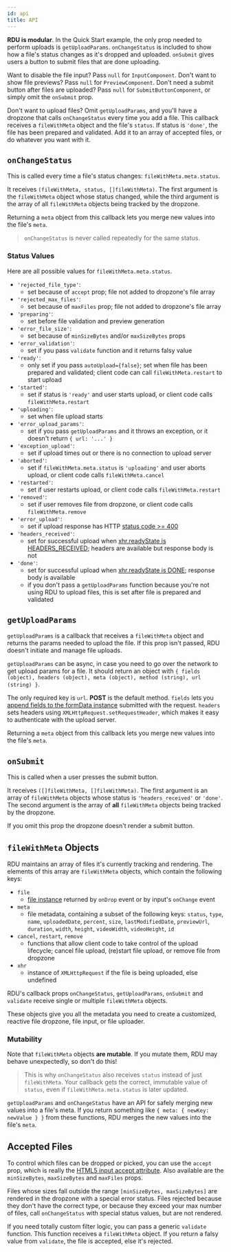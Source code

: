 ```yaml
---
id: api
title: API
---
```



__RDU is modular__. In the Quick Start example, the only prop needed to perform uploads is `getUploadParams`. `onChangeStatus` is included to show how a file's status changes as it's dropped and uploaded. `onSubmit` gives users a button to submit files that are done uploading.

Want to disable the file input? Pass `null` for `InputComponent`. Don't want to show file previews? Pass `null` for `PreviewComponent`. Don't need a submit button after files are uploaded? Pass `null` for `SubmitButtonComponent`, or simply omit the `onSubmit` prop. 

Don't want to upload files? Omit `getUploadParams`, and you'll have a dropzone that calls `onChangeStatus` every time you add a file. This callback receives a `fileWithMeta` object and the file's `status`. If status is `'done'`, the file has been prepared and validated. Add it to an array of accepted files, or do whatever you want with it.


## `onChangeStatus`
This is called every time a file's status changes: `fileWithMeta.meta.status`.

It receives `(fileWithMeta, status, []fileWithMeta)`. The first argument is the `fileWithMeta` object whose status changed, while the third argument is the array of all `fileWithMeta` objects being tracked by the dropzone.

Returning a `meta` object from this callback lets you merge new values into the file's `meta`.

>`onChangeStatus` is never called repeatedly for the same status.


### Status Values
Here are all possible values for `fileWithMeta.meta.status`.

- `'rejected_file_type'`:
  + set because of `accept` prop; file not added to dropzone's file array
- `'rejected_max_files'`:
  + set because of `maxFiles` prop; file not added to dropzone's file array
- `'preparing'`:
  + set before file validation and preview generation
- `'error_file_size'`:
  + set because of `minSizeBytes` and/or `maxSizeBytes` props
- `'error_validation'`:
  + set if you pass `validate` function and it returns falsy value
- `'ready'`:
  + only set if you pass `autoUpload={false}`; set when file has been prepared and validated; client code can call `fileWithMeta.restart` to start upload
- `'started'`:
  + set if status is `'ready'` and user starts upload, or client code calls `fileWithMeta.restart`
- `'uploading'`:
  + set when file upload starts
- `'error_upload_params'`:
  + set if you pass `getUploadParams` and it throws an exception, or it doesn't return `{ url: '...' }`
- `'exception_upload'`:
  + set if upload times out or there is no connection to upload server
- `'aborted'`:
  + set if `fileWithMeta.meta.status` is `'uploading'` and user aborts upload, or client code calls `fileWithMeta.cancel`
- `'restarted'`:
  + set if user restarts upload, or client code calls `fileWithMeta.restart`
- `'removed'`:
  + set if user removes file from dropzone, or client code calls `fileWithMeta.remove`
- `'error_upload'`:
  + set if upload response has HTTP [status code >= 400](https://developer.mozilla.org/en-US/docs/Web/API/XMLHttpRequest/status)
- `'headers_received'`:
  + set for successful upload when [xhr.readyState is HEADERS_RECEIVED](https://developer.mozilla.org/en-US/docs/Web/API/XMLHttpRequest/readyState); headers are available but response body is not
- `'done'`:
  + set for successful upload when [xhr.readyState is DONE](https://developer.mozilla.org/en-US/docs/Web/API/XMLHttpRequest/readyState); response body is available
  + if you don't pass a `getUploadParams` function because you're not using RDU to upload files, this is set after file is prepared and validated


## `getUploadParams`
`getUploadParams` is a callback that receives a `fileWithMeta` object and returns the params needed to upload the file. If this prop isn't passed, RDU doesn't initiate and manage file uploads.

`getUploadParams` can be async, in case you need to go over the network to get upload params for a file. It should return an object with `{ fields (object), headers (object), meta (object), method (string), url (string) }`.

The only required key is `url`. __POST__ is the default method. `fields` lets you [append fields to the formData instance](https://developer.mozilla.org/en-US/docs/Web/API/FormData/append) submitted with the request. `headers` sets headers using `XMLHttpRequest.setRequestHeader`, which makes it easy to authenticate with the upload server.

Returning a `meta` object from this callback lets you merge new values into the file's `meta`.


## `onSubmit`
This is called when a user presses the submit button.

It receives `([]fileWithMeta, []fileWithMeta)`. The first argument is an array of `fileWithMeta` objects whose status is `'headers_received'` or `'done'`. The second argument is the array of __all__ `fileWithMeta` objects being tracked by the dropzone.

If you omit this prop the dropzone doesn't render a submit button.


## `fileWithMeta` Objects
RDU maintains an array of files it's currently tracking and rendering. The elements of this array are `fileWithMeta` objects, which contain the following keys:

- `file`
  + [file instance](https://developer.mozilla.org/en-US/docs/Web/API/File) returned by `onDrop` event or by input's `onChange` event
- `meta`
  + file metadata, containing a subset of the following keys: `status`, `type`, `name`, `uploadedDate`, `percent`, `size`, `lastModifiedDate`, `previewUrl`, `duration`, `width`, `height`, `videoWidth`, `videoHeight`, `id`
- `cancel`, `restart`, `remove`
  + functions that allow client code to take control of the upload lifecycle; cancel file upload, (re)start file upload, or remove file from dropzone
- `xhr`
  + instance of `XMLHttpRequest` if the file is being uploaded, else undefined

RDU's callback props `onChangeStatus`, `getUploadParams`, `onSubmit` and `validate` receive single or multiple `fileWithMeta` objects.

These objects give you all the metadata you need to create a customized, reactive file dropzone, file input, or file uploader.


### Mutability
Note that `fileWithMeta` objects __are mutable__. If you mutate them, RDU may behave unexpectedly, so don't do this!

>This is why `onChangeStatus` also receives `status` instead of just `fileWithMeta`. Your callback gets the correct, immutable value of `status`, even if `fileWithMeta.meta.status` is later updated.

`getUploadParams` and `onChangeStatus` have an API for safely merging new values into a file's meta. If you return something like `{ meta: { newKey: newValue } }` from these functions, RDU merges the new values into the file's `meta`.


## Accepted Files
To control which files can be dropped or picked, you can use the `accept` prop, which is really the [HTML5 input accept attribute](https://developer.mozilla.org/en-US/docs/Web/HTML/Element/input/file#Limiting_accepted_file_types). Also available are the `minSizeBytes`, `maxSizeBytes` and `maxFiles` props.

Files whose sizes fall outside the range `[minSizeBytes, maxSizeBytes]` are rendered in the dropzone with a special error status. Files rejected because they don't have the correct type, or because they exceed your max number of files, call `onChangeStatus` with special status values, but are not rendered.

If you need totally custom filter logic, you can pass a generic `validate` function. This function receives a `fileWithMeta` object. If you return a falsy value from `validate`, the file is accepted, else it's rejected.
